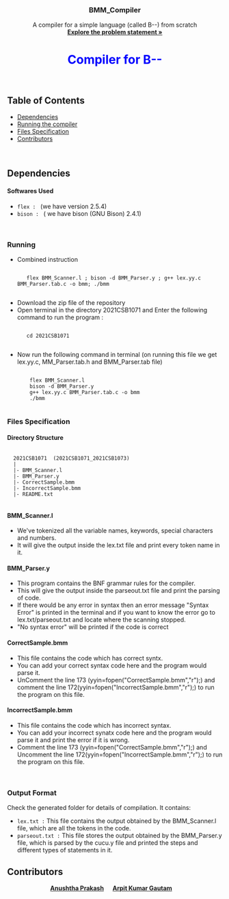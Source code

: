 <!DOCTYPE html>
<html lang="en">
<head>
    <meta charset="UTF-8">
    <meta http-equiv="X-UA-Compatible" content="IE=edge">
    <meta name="viewport" content="width=device-width, initial-scale=1.0">
</head>
<body>
    <br />
<p align="center">

  <h3 align="center">BMM_Compiler</h3>

  <p align="center">
    A compiler for a simple language (called B--) from scratch
    <br />
    <a href="https://github.com/anushthaPrakash/BMM_Compiler/blob/main/Docs.pdf"><strong>Explore the problem statement »</strong></a>
 
  </p>
</p>
<h1  style="color:blue;text-align:center" ><strong> Compiler for B--</strong></h1>

<br/>
<h2>Table of Contents</h2>
<ul>
  <li><a href="#dependencies">Dependencies</a></li>
  <li><a href="#running">Running the compiler</a></li>
  <li><a href="#files">Files Specification</a></li>
  <li><a href="#contributors">Contributors</a></li>
</ul>
<br>
<h2 id="dependencies">Dependencies</h2>

#### Softwares Used
- `flex : ` (we have version 2.5.4)
- `bison : ` ( we have bison (GNU Bison) 2.4.1)

<br>
<h3 id = "running">Running</h3>
<ul>
  <li>Combined instruction</li>
  <pre><code>
   flex BMM_Scanner.l ; bison -d BMM_Parser.y ; g++ lex.yy.c BMM_Parser.tab.c -o bmm; ./bmm
 </code></pre>
  <li>Download the zip file of the repository</li>
  <li>Open terminal in the directory 2021CSB1071 and Enter the following command to run the program :</li>
  <pre><code>
   cd 2021CSB1071
 </code></pre>
  <li>Now run the following command in terminal (on running this file we get lex.yy.c, MM_Parser.tab.h and BMM_Parser.tab file)</li>
  <pre><code>
    flex BMM_Scanner.l
    bison -d BMM_Parser.y
    g++ lex.yy.c BMM_Parser.tab.c -o bmm
    ./bmm
  </code></pre>
</ul>
<h3 id = "files" >Files Specification</h3>
  
  <h4>Directory Structure</h4>
  <pre><code>
  2021CSB1071  (2021CSB1071_2021CSB1073)
  |
  |- BMM_Scanner.l
  |- BMM_Parser.y
  |- CorrectSample.bmm
  |- IncorrectSample.bmm
  |- README.txt
  </code></pre>
  
  
  <h4>BMM_Scanner.l</h4>
<ul>
  <li>We've tokenized all the variable names, keywords, special characters and numbers.</li>
  <li>It will give the output inside the lex.txt file and print every token name in it.</li>
</ul>
    <h4>BMM_Parser.y</h4>
<ul>
  <li>This program contains the BNF grammar rules for the compiler.</li>
  <li>This will give the output inside the parseout.txt file and print the parsing of code.</li>
   <li>If there would be any error in syntax then an error message "Syntax Error" is printed in the terminal and if you want to know the error go to lex.txt/parseout.txt and locate where the scanning stopped.</li>
  <li>"No syntax error" will be printed if the code is correct</li>
</ul>
    <h4>CorrectSample.bmm</h4>
<ul>
  <li>This file contains the code which has correct syntx.</li>
  <li>You can add your correct syntax code here and the program would parse it.</li>
  <li>UnComment the line 173 (yyin=fopen("CorrectSample.bmm","r");) and comment the line 172(yyin=fopen("IncorrectSample.bmm","r");) to run the program on this file.</li>
</ul>
    <h4>IncorrectSample.bmm</h4>
<ul>
  <li>This file contains the code which has incorrect syntax.</li>
  <li>You can add your incorrect synatx code here and the program would parse it and print the error if it is wrong.</li>
  <li>Comment the line 173 (yyin=fopen("CorrectSample.bmm","r");) and Uncomment the line 172(yyin=fopen("IncorrectSample.bmm","r");) to run the program on this file.</li>
</ul>
<br>

<h3>Output Format</h3>

Check the generated folder for details of compilation. It contains:

- `lex.txt :` This file contains the output obtained by the BMM_Scanner.l file, which are all the tokens in the code.
- `parseout.txt :` This file stores the output obtained by the BMM_Parser.y file, which is parsed by the cucu.y file and printed the steps and different types of statements in it.


<h2 id="contributors">Contributors</h2>

<div align="center">
  <strong>
    <a href="https://github.com/anushthaPrakash">Anushtha Prakash</a> &emsp;
    <a href="https://github.com/ARinger22">Arpit Kumar Gautam</a> &emsp;
  </strong>
</div>

</body>
</html>
